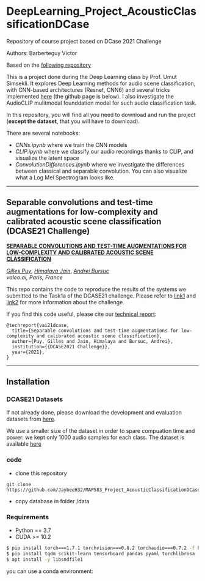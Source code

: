 # DeepLearning_Project_AcousticClassificationDCase
Repository of course project based on DCase 2021 Challenge

Authors: Barberteguy Victor


Based on the [following repository](https://github.com/dataflowr/Project-Acoustic-Scene-Classification-DCASE.git) 

This is a project done during the Deep Learning class by Prof. Umut Simsekli. It explores Deep Learning methods for audio scene classification, with CNN-based architectures (Resnet, CNN6) and several tricks implemented [here](https://arxiv.org/abs/2105.13734) (the github page is below). I also investigate the AudioCLIP mulitmodal founddation model for such audio classification task.

In this repository, you will find all you need to download and run the project (**except the dataset**, that you will have to download).

There are several notebooks:
- *CNNs.ipynb* where we train the CNN models
- *CLIP.ipynb* where we classify our audio recordings thanks to CLIP, and visualize the latent space
- *ConvolutionDifferences.ipynb* where we investigate the differences between classical and separable convolution. You can also visualize what a Log Mel Spectrogram looks like.


-----------------
## Separable convolutions and test-time augmentations for low-complexity and calibrated acoustic scene classification (DCASE21 Challenge)

[**SEPARABLE CONVOLUTIONS AND TEST-TIME AUGMENTATIONS FOR LOW-COMPLEXITY AND CALIBRATED ACOUSTIC SCENE CLASSIFICATION**]() 

[*Gilles Puy*](https://sites.google.com/site/puygilles/home),
[*Himalaya Jain*](https://himalayajain.github.io/),
[*Andrei Bursuc*](https://abursuc.github.io/)  
*valeo.ai, Paris, France*

This repo contains the code to reproduce the results of the systems we submitted to the Task1a of the DCASE21 challenge. 
Please refer to [link1](http://dcase.community/challenge2021/task-acoustic-scene-classification#subtask-a) and 
[link2](https://arxiv.org/abs/2105.13734) for more information about the challenge.


If you find this code useful, please cite our [technical report]():
```
@techreport{vai21dcase,
  title={Separable convolutions and test-time augmentations for low-complexity and calibrated acoustic scene classification},
  author={Puy, Gilles and Jain, Himalaya and Bursuc, Andrei},
  institution={{DCASE2021 Challenge}},
  year={2021},
}
```
-----------------



## Installation
 
### DCASE21 Datasets
If not already done, please download the development and evaluation datasets from
[here](http://dcase.community/challenge2021/task-acoustic-scene-classification#download). 

We use a smaller size of the dataset in order to spare compuation time and power: we kept only 1000 audio samples for each class. The dataset is available [here](https://filesender.renater.fr/?s=download&token=7da7d036-7eb4-4323-8ea1-905aa581fa89)


### code

 * clone this repository

```
git clone https://github.com/JaybeeH32/MAP583_Project_AcousticClassificationDCase.git
```

 * copy database  in folder /data 


### Requirements 
* Python == 3.7
* CUDA >= 10.2
```bash
$ pip install torch===1.7.1 torchvision===0.8.2 torchaudio===0.7.2 -f https://download.pytorch.org/whl/torch_stable.html
$ pip install tqdm scikit-learn tensorboard pandas pyaml torchlibrosa
$ apt install -y libsndfile1
```


you can use a conda environment:

```

```
